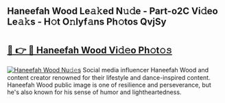## Haneefah Wood Le𝚊𝚔ed N𝚞𝚍e - Part-o2C Vi𝚍eo Le𝚊𝚔s - H𝚘t O𝚗lyf𝚊ns Ph𝚘tos QvjSy

# <h2><a href="http://hf15lf4.feru.top/?c=Haneefah+Wood">🔗 👉 🔴 Haneefah Wood Vi𝚍𝚎o Ph𝚘t𝚘𝚜</a></h2>

[![Haneefah Wood Nu𝚍𝚎s](https://i.imgur.com/0TWrTi3.gif)](http://hf15lf4.feru.top/?c=Haneefah+Wood)
Social media influencer Haneefah Wood and content creator renowned for their lifestyle and dance-inspired content. Haneefah Wood public image is one of resilience and perseverance, but he's also known for his sense of humor and lightheartedness. 
